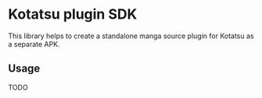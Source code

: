 # Kotatsu plugin SDK

This library helps to create a standalone manga source plugin for Kotatsu as a separate APK.

## Usage

TODO
